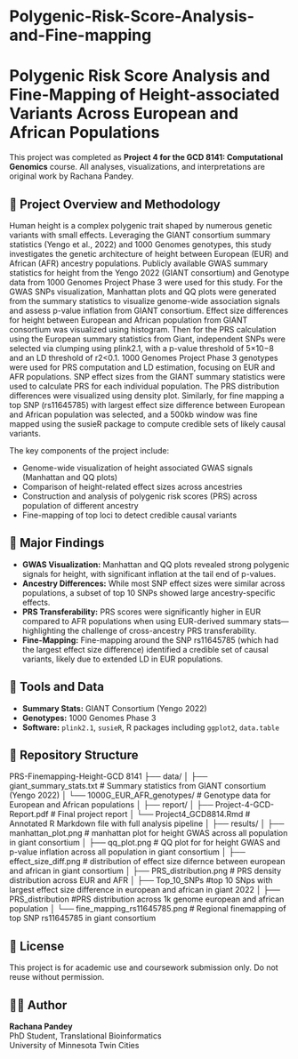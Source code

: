 # Polygenic-Risk-Score-Analysis-and-Fine-mapping  
# Polygenic Risk Score Analysis and Fine-Mapping of Height-associated Variants Across European and African Populations

This project was completed as **Project 4 for the GCD 8141: Computational Genomics** course. All analyses, visualizations, and interpretations are original work by Rachana Pandey.

## 📘 Project Overview and Methodology

Human height is a complex polygenic trait shaped by numerous genetic variants with small effects. Leveraging the GIANT consortium summary statistics (Yengo et al., 2022) and 1000 Genomes genotypes, this study investigates the genetic architecture of height between European (EUR) and African (AFR) ancestry populations. Publicly available GWAS summary statistics for height from the Yengo 2022 (GIANT consortium) and Genotype data from 1000 Genomes Project Phase 3 were used for this study. For the GWAS SNPs visualization, Manhattan plots and QQ plots were generated from the summary statistics to visualize genome-wide association signals and assess p-value inflation from GIANT consortium. Effect size differences for height between European and African population from GIANT consortium was visualized using histogram. Then for the PRS calculation using the European summary statistics from Giant, independent SNPs were selected via clumping using plink2.1, with a p-value threshold of 5×10−8 and an LD threshold of r2<0.1. 1000 Genomes Project Phase 3 genotypes were used for PRS computation and LD estimation, focusing on EUR and AFR populations. SNP effect sizes from the GIANT summary statistics were used to calculate PRS for each individual population. The PRS distribution differences were visualized using density plot. Similarly, for fine mapping a top SNP (rs11645785) with largest effect size difference between European and African population was selected, and a 500kb window was fine mapped using the susieR package to compute credible sets of likely causal variants. 

The key components of the project include:

- Genome-wide visualization of height associated GWAS signals (Manhattan and QQ plots)
- Comparison of height-related effect sizes across ancestries
- Construction and analysis of polygenic risk scores (PRS) across population of different ancestry
- Fine-mapping of top loci to detect credible causal variants

## 🧪 Major Findings

- **GWAS Visualization:** Manhattan and QQ plots revealed strong polygenic signals for height, with significant inflation at the tail end of p-values.
- **Ancestry Differences:** While most SNP effect sizes were similar across populations, a subset of top 10 SNPs showed large ancestry-specific effects.
- **PRS Transferability:** PRS scores were significantly higher in EUR compared to AFR populations when using EUR-derived summary stats—highlighting the challenge of cross-ancestry PRS transferability.
- **Fine-Mapping:** Fine-mapping around the SNP rs11645785 (which had the largest effect size difference) identified a credible set of causal variants, likely due to extended LD in EUR populations.

## 🧰 Tools and Data

- **Summary Stats:** GIANT Consortium (Yengo 2022)
- **Genotypes:** 1000 Genomes Phase 3
- **Software:** `plink2.1`, `susieR`, R packages including `ggplot2`, `data.table`

## 📁 Repository Structure
PRS-Finemapping-Height-GCD 8141
├── data/
│ ├── giant_summary_stats.txt # Summary statistics from GIANT consortium (Yengo 2022)
│ └── 1000G_EUR_AFR_genotypes/ # Genotype data for European and African populations
│
├── report/
│ ├── Project-4-GCD-Report.pdf # Final project report
│ └── Project4_GCD8814.Rmd # Annotated R Markdown file with full analysis pipeline
│
├── results/
│ ├── manhattan_plot.png # manhattan plot for height GWAS across all population in giant consortium
│ ├── qq_plot.png # QQ plot for for height GWAS and p-value inflation across all population in giant consortium
│ ├── effect_size_diff.png # distribution of effect size difernce between european and african in giant consortium
│ ├── PRS_distribution.png # PRS density distribution across EUR and AFR
│ ├── Top_10_SNPs #top 10 SNps with largest effect size difference in european and african in giant 2022
│ ├──  PRS_distribution #PRS distribution across 1k genome european and african population
│ └── fine_mapping_rs11645785.png # Regional finemapping of top SNP rs11645785 in giant consortium

## 📜 License
This project is for academic use and coursework submission only. Do not reuse without permission.

## 🙋‍♀️ Author
**Rachana Pandey**  
PhD Student, Translational Bioinformatics  
University of Minnesota Twin Cities
